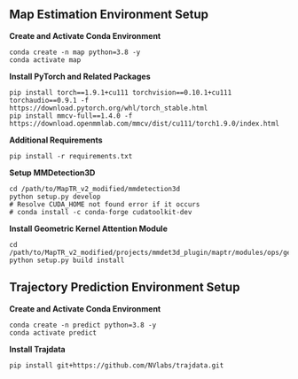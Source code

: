 ## Map Estimation Environment Setup

**Create and Activate Conda Environment**
```
conda create -n map python=3.8 -y
conda activate map
```

**Install PyTorch and Related Packages**
```
pip install torch==1.9.1+cu111 torchvision==0.10.1+cu111 torchaudio==0.9.1 -f https://download.pytorch.org/whl/torch_stable.html
pip install mmcv-full==1.4.0 -f https://download.openmmlab.com/mmcv/dist/cu111/torch1.9.0/index.html
```

**Additional Requirements**
```
pip install -r requirements.txt
```

**Setup MMDetection3D**
```
cd /path/to/MapTR_v2_modified/mmdetection3d
python setup.py develop
# Resolve CUDA_HOME not found error if it occurs
# conda install -c conda-forge cudatoolkit-dev
```

**Install Geometric Kernel Attention Module**
```
cd /path/to/MapTR_v2_modified/projects/mmdet3d_plugin/maptr/modules/ops/geometric_kernel_attn
python setup.py build install
```

## Trajectory Prediction Environment Setup

**Create and Activate Conda Environment**
```
conda create -n predict python=3.8 -y
conda activate predict
```

**Install Trajdata**
```
pip install git+https://github.com/NVlabs/trajdata.git
```

